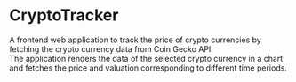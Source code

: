 # CryptoTracker
A frontend web application to track the price of crypto currencies by fetching the crypto currency data from Coin Gecko API<br>
The application renders the data of the selected crypto currency in a chart and fetches the price and valuation corresponding to different time periods.